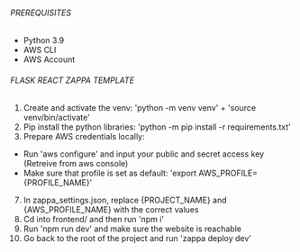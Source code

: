 ###### PREREQUISITES ######
- Python 3.9
- AWS CLI
- AWS Account

###### FLASK REACT ZAPPA TEMPLATE ######

1. Create and activate the venv: 'python -m venv venv' + 'source venv/bin/activate' 
2. Pip install the python libraries: 'python -m pip install -r requirements.txt'
3. Prepare AWS credentials locally: 
- Run 'aws configure' and input your public and secret access key (Retreive from aws console)
- Make sure that profile is set as default: 'export AWS_PROFILE={PROFILE_NAME}'
7. In zappa_settings.json, replace {PROJECT_NAME} and {AWS_PROFILE_NAME} with the correct values
5. Cd into frontend/ and then run 'npm i'
6. Run 'npm run dev' and make sure the website is reachable
7. Go back to the root of the project and run 'zappa deploy dev'